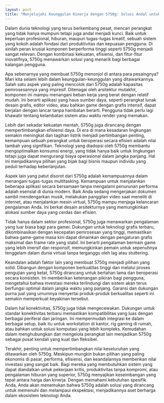 ```yaml
---
layout: post
title: "Menjelajahi Keunggulan Kinerja dengan 5750g: Solusi Andal untuk Kebutuhan Anda"
---
```


Dalam dunia teknologi yang terus berkembang pesat, mencari perangkat yang tidak hanya mumpuni tetapi juga andal menjadi kunci. Baik untuk keperluan profesional, hiburan, maupun tugas-tugas kreatif, sebuah sistem yang kokoh adalah fondasi dari produktivitas dan kepuasan pengguna. Di sinilah peran krusial komponen berperforma tinggi seperti 5750g menjadi sangat relevan. Dengan kombinasi kekuatan, efisiensi, dan fitur-fitur inovatifnya, 5750g menawarkan solusi yang menarik bagi berbagai kalangan pengguna.

Apa sebenarnya yang membuat 5750g menonjol di antara para pesaingnya? Mari kita selami lebih dalam keunggulan-keunggulan yang ditawarkannya. Salah satu aspek yang paling mencolok dari 5750g adalah kapasitas pemrosesannya yang impresif. Ditenagai oleh arsitektur mutakhir, komponen ini mampu menangani beban kerja yang berat dengan relatif mudah. Ini berarti aplikasi yang haus sumber daya, seperti perangkat lunak desain grafis, editor video, atau bahkan game dengan grafis intensif, dapat berjalan dengan lancar tanpa hambatan berarti. Pengguna tidak perlu lagi khawatir tentang kelambatan sistem atau waktu render yang memakan.

Lebih dari sekadar kekuatan mentah, 5750g juga dirancang dengan mempertimbangkan efisiensi daya. Di era di mana kesadaran lingkungan semakin meningkat dan tagihan listrik menjadi pertimbangan penting, kemampuan sebuah perangkat untuk beroperasi secara efisien adalah nilai tambah yang signifikan. Teknologi yang diadopsi oleh 5750g membantu mengoptimalkan konsumsi energi, yang tidak hanya baik untuk lingkungan tetapi juga dapat mengurangi biaya operasional dalam jangka panjang. Hal ini menjadikannya pilihan yang bijak bagi bisnis maupun individu yang peduli terhadap keberlanjutan.

Aspek lain yang patut disorot dari 5750g adalah kemampuannya dalam menangani tugas-tugas multitasking. Kemampuan untuk menjalankan beberapa aplikasi secara bersamaan tanpa mengalami penurunan performa adalah esensial di dunia modern. Baik Anda sedang mengerjakan dokumen sambil mendengarkan musik, melakukan panggilan video saat meneliti di internet, atau menjalankan mesin virtual, 5750g mampu menjaga kelancaran pengalaman Anda. Ini berkat desain arsitekturnya yang memungkinkan alokasi sumber daya yang cerdas dan efisien.

Tidak hanya dalam sektor profesional, 5750g juga menawarkan pengalaman yang luar biasa bagi para gamer. Dukungan untuk teknologi grafis terbaru, dikombinasikan dengan kecepatan pemrosesan yang tinggi, memastikan bahwa game-game masa kini dapat dimainkan dengan pengaturan grafis maksimal dan frame rate yang stabil. Ini berarti pengalaman bermain game yang lebih imersif dan responsif, memungkinkan pemain untuk sepenuhnya tenggelam dalam dunia virtual tanpa terganggu oleh lag atau stuttering.

Keandalan adalah faktor lain yang membuat 5750g menjadi pilihan yang solid. Dibangun dengan komponen berkualitas tinggi dan melalui proses pengujian yang ketat, 5750g dirancang untuk bertahan lama dan beroperasi secara konsisten. Ini memberikan ketenangan pikiran bagi pengguna, mengetahui bahwa investasi mereka terlindungi dan sistem akan terus berfungsi optimal dalam jangka waktu yang panjang. Garansi dan dukungan purna jual yang umumnya menyertai produk-produk berkualitas seperti ini semakin memperkuat keyakinan tersebut.

Dalam hal konektivitas, 5750g juga tidak mengecewakan. Dukungan untuk standar konektivitas terbaru memastikan kompatibilitas yang luas dengan berbagai periferal dan jaringan. Ini mempermudah integrasi ke dalam berbagai setup, baik itu untuk workstation di kantor, rig gaming di rumah, atau bahkan untuk solusi komputasi yang lebih kompleks. Kemudahan dalam menghubungkan dan mengelola perangkat lain menjadikan 5750g sebagai pusat kendali yang kuat dan fleksibel.

Terakhir, penting untuk mempertimbangkan nilai keseluruhan yang ditawarkan oleh 5750g. Meskipun mungkin bukan pilihan yang paling ekonomis di pasar, performa, efisiensi, dan keandalannya memberikan nilai investasi yang sangat baik. Bagi mereka yang membutuhkan sistem yang dapat diandalkan untuk pekerjaan kritis, produktivitas tanpa kompromi, atau pengalaman hiburan yang superior, 5750g menyajikan keseimbangan yang tepat antara harga dan kinerja. Dengan memahami kebutuhan spesifik Anda, Anda akan menemukan bahwa 5750g adalah solusi yang dirancang untuk memenuhi dan melampaui ekspektasi, menjadikannya aset berharga dalam ekosistem teknologi Anda.
